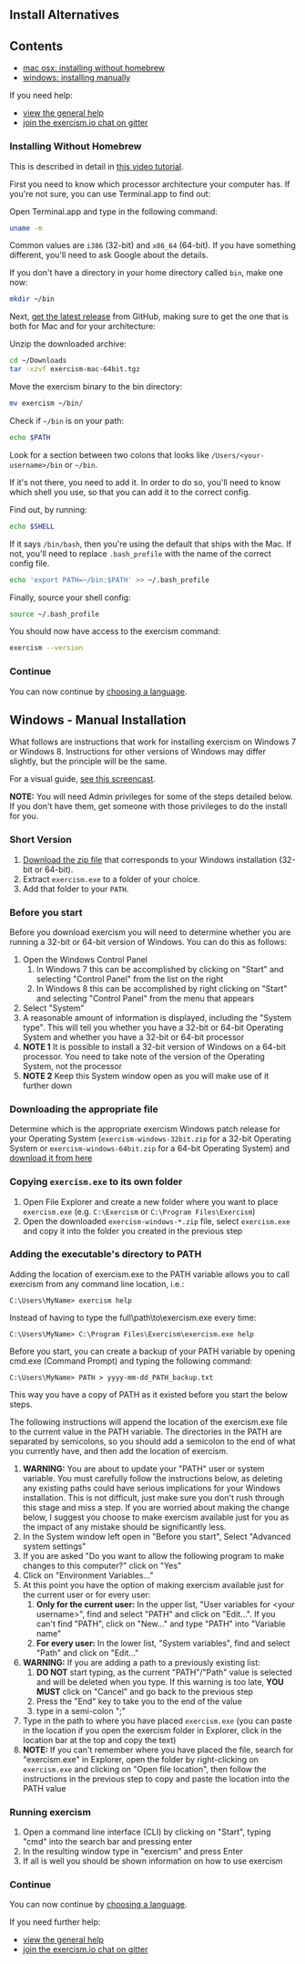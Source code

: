 
## Install Alternatives <a name="install"></a>

## Contents 
- [mac osx: installing without homebrew](#installing-without-homebrew)
- [windows: installing manually](#installing-manually)

If you need help: 
- [view the general help](http://exercism.io/help) 
- [join the exercism.io chat on gitter](https://gitter.im/exercism/support)


<a name="installing-without-homebrew"></a>
### Installing Without Homebrew 

This is described in detail in [this video tutorial](https://www.youtube.com/watch?v=TCT4eHGwfaE).

First you need to know which processor architecture your computer has. If
you're not sure, you can use Terminal.app to find out:

Open Terminal.app and type in the following command:


```bash
uname -m
```

Common values are `i386` (32-bit) and `x86_64` (64-bit). If you have something
different, you'll need to ask Google about the details.

If you don't have a directory in your home directory called `bin`, make one now:

```bash
mkdir ~/bin
```

Next, [get the latest
release](https://github.com/exercism/cli/releases/latest) from GitHub, making
sure to get the one that is both for Mac and for your architecture:

Unzip the downloaded archive:

```bash
cd ~/Downloads
tar -xzvf exercism-mac-64bit.tgz
```

Move the exercism binary to the bin directory:

```bash
mv exercism ~/bin/
```

Check if `~/bin` is on your path:

```bash
echo $PATH
```

Look for a section between two colons that looks like
`/Users/<your-username>/bin` or `~/bin`.

If it's not there, you need to add it. In order to do so, you'll need to
know which shell you use, so that you can add it to the correct config.

Find out, by running:

```bash
echo $SHELL
```

If it says `/bin/bash`, then you're using the default that ships with the Mac.
If not, you'll need to replace `.bash_profile` with the name of the correct
config file.

```bash
echo 'export PATH=~/bin:$PATH' >> ~/.bash_profile
```

Finally, source your shell config:

```bash
source ~/.bash_profile
```

You should now have access to the exercism command:

```bash
exercism --version
```
### Continue 
You can now continue by [choosing a language](http://exercism.io/languages).

## Windows - Manual Installation <a name="installing-manually"></a>

What follows are instructions that work for installing exercism on Windows 7 or Windows 8.
Instructions for other versions of Windows may differ slightly, but the principle will be the same.

For a visual guide, [see this screencast](https://www.youtube.com/watch?v=R9Y9yuXA-qA).

**NOTE:** You will need Admin privileges for some of the steps detailed below. If you don't have them, get someone with those privileges to do the install for you.

### Short Version

 1. [Download the zip file](https://github.com/exercism/cli/releases/latest) that corresponds to your Windows installation (32-bit or 64-bit).
 1. Extract `exercism.exe` to a folder of your choice.
 1. Add that folder to your `PATH`.

### Before you start
Before you download exercism you will need to determine whether you are running a 32-bit or 64-bit version of Windows. You can do this as follows:

1. Open the Windows Control Panel
	1. In Windows 7 this can be accomplished by clicking on "Start" and selecting "Control Panel" from the list on the right
	1. In Windows 8 this can be accomplished by right clicking on "Start" and selecting "Control Panel" from the menu that appears
1. Select "System"
1. A reasonable amount of information is displayed, including the "System type". This will tell you whether you have a 32-bit or 64-bit Operating System and whether you have a 32-bit or 64-bit processor
1. **NOTE 1** It is possible to install a 32-bit version of Windows on a 64-bit processor. You need to take note of the version of the Operating System, not the processor
1. **NOTE 2** Keep this System window open as you will make use of it further down

### Downloading the appropriate file
Determine which is the appropriate exercism Windows patch release for your Operating System (`exercism-windows-32bit.zip` for a 32-bit Operating System or `exercism-windows-64bit.zip` for a 64-bit Operating System) and [download it from here](https://github.com/exercism/cli/releases/latest)

### Copying `exercism.exe` to its own folder
1. Open File Explorer and create a new folder where you want to place `exercism.exe` (e.g. `C:\Exercism` or `C:\Program Files\Exercism`)
1. Open the downloaded `exercism-windows-*.zip` file, select `exercism.exe` and copy it into the folder you created in the previous step

### Adding the executable's directory to PATH
Adding the location of exercism.exe to the PATH variable allows you to call exercism from any command line location, i.e.:
```
C:\Users\MyName> exercism help
```
Instead of having to type the full\path\to\exercism.exe every time:
```
C:\Users\MyName> C:\Program Files\Exercism\exercism.exe help
```

Before you start, you can create a backup of your PATH variable by opening cmd.exe (Command Prompt) and typing the following command:
```
C:\Users\MyName> PATH > yyyy-mm-dd_PATH_backup.txt
```
This way you have a copy of PATH as it existed before you start the below steps.

The following instructions will append the location of the exercism.exe file to the current value in the PATH variable. The directories in the PATH are separated by semicolons, so you should add a semicolon to the end of what you currently have, and then add the location of exercism.

1. **WARNING:** You are about to update your "PATH" user or system variable. You must carefully follow the instructions below, as deleting any existing paths could have serious implications for your Windows installation. This is not difficult, just make sure you don't rush through this stage and miss a step. If you are worried about making the change below, I suggest you choose to make exercism available just for you as the impact of any mistake should be significantly less.
1. In the System window left open in "Before you start", Select "Advanced system settings"
1. If you are asked "Do you want to allow the following program to make changes to this computer?" click on "Yes"
1. Click on "Environment Variables..."
1. At this point you have the option of making exercism available just for the current user or for every user:
	1. **Only for the current user:** In the upper list, "User variables for \<your username\>", find and select "PATH" and click on "Edit...". If you can't find "PATH", click on "New..." and type "PATH" into "Variable name"
	1. **For every user:** In the lower list, "System variables", find and select "Path" and click on "Edit..."
1. **WARNING:** If you are adding a path to a previously existing list:
	1. **DO NOT** start typing, as the current "PATH"/"Path" value is selected and will be deleted when you type. If this warning is too late, **YOU MUST** click on "Cancel" and go back to the previous step
	1. Press the "End" key to take you to the end of the value
	1. type in a semi-colon ";"
1. Type in the path to where you have placed `exercism.exe` (you can paste in the location if you open the exercism folder in Explorer, click in the location bar at the top and copy the text)
1. **NOTE:** If you can't remember where you have placed the file, search for "exercism.exe" in Explorer, open the folder by right-clicking on `exercism.exe` and clicking on "Open file location", then follow the instructions in the previous step to copy and paste the location into the PATH value

### Running exercism <a name="run-exercism"></a>
1. Open a command line interface (CLI) by clicking on "Start", typing "cmd" into the search bar and pressing enter
1. In the resulting window type in "exercism" and press Enter
1. If all is well you should be shown information on how to use exercism

### Continue ###
You can now continue by [choosing a language](http://exercism.io/languages).

If you need further help: 
- [view the general help](http://exercism.io/help) 
- [join the exercism.io chat on gitter](https://gitter.im/exercism/support)
